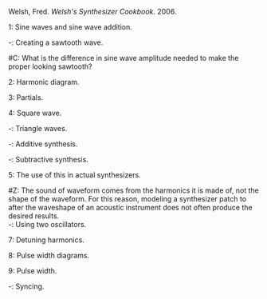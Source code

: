 Welsh, Fred. *Welsh's Synthesizer Cookbook.* 2006.  

1: Sine waves and sine wave addition.  

-: Creating a sawtooth wave.  

#C: What is the difference in sine wave amplitude needed to make the proper looking sawtooth?

2: Harmonic diagram.  

3: Partials.  

4: Square wave.  

-: Triangle waves.  

-: Additive synthesis.  

-: Subtractive synthesis.  

5: The use of this in actual synthesizers.  

#Z: The sound of waveform comes from the harmonics it is made of, not the shape of the waveform. For this reason, modeling a synthesizer patch to after the waveshape of an acoustic instrument does not often produce the desired results.  
-: Using two oscillators.  

7: Detuning harmonics.  

8: Pulse width diagrams.  

9: Pulse width.  

-: Syncing.  
